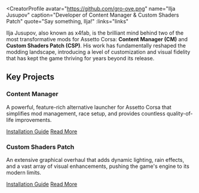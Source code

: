 <script setup>
const links = [
  { kind: 'patreon', href: 'https://www.patreon.com/x4fab', label: 'Patreon' },
  { kind: 'website', href: 'https://acstuff.club', label: 'acstuff.club' },
  { kind: 'github',  href: 'https://github.com/gro-ove', label: 'GitHub' },
  { kind: 'x',       href: 'https://x.com/0x4fab', label: 'X' },
]
</script>

<CreatorProfile
  avatar="https://github.com/gro-ove.png"
  name="Ilja Jusupov"
  caption="Developer of Content Manager & Custom Shaders Patch"
  quote="Say something, Ilja!"
  :links="links"
>

Ilja Jusupov, also known as x4fab, is the brilliant mind behind two of the most transformative mods for Assetto Corsa: **Content Manager (CM)** and **Custom Shaders Patch (CSP)**. His work has fundamentally reshaped the modding landscape, introducing a level of customization and visual fidelity that has kept the game thriving for years beyond its release.

<div class="key-projects">
  <h2 class="kp-title">Key Projects</h2>
  <div class="kp-grid">
    <div class="kp-card">
      <h3 class="kp-card-title">Content Manager</h3>
      <p class="kp-card-desc">A powerful, feature-rich alternative launcher for Assetto Corsa that simplifies mod management, race setup, and provides countless quality-of-life improvements.</p>
      <div class="kp-card-links">
        <a class="kp-card-link open-book" href="/assetto-corsa-arc/guides/setup/installing-cm.html">Installation Guide</a>
        <a class="kp-card-link read-more" href="https://acstuff.ru/" target="_blank" rel="noopener">Read More</a>
      </div>
    </div>
    <div class="kp-card">
      <h3 class="kp-card-title">Custom Shaders Patch</h3>
      <p class="kp-card-desc">An extensive graphical overhaul that adds dynamic lighting, rain effects, and a vast array of visual enhancements, pushing the game's engine to its modern limits.</p>
      <div class="kp-card-links">
        <a class="kp-card-link open-book" href="/assetto-corsa-arc/guides/setup/installing-csp.html">Installation Guide</a>
        <a class="kp-card-link read-more" href="https://ac-custom-shaders-patch.fandom.com/wiki/Custom_Shaders_Patch_Wiki" target="_blank" rel="noopener">Read More</a>
      </div>
    </div>
  </div>
</div>

</CreatorProfile>